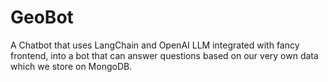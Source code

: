 # GeoBot
A Chatbot that uses LangChain and OpenAI LLM integrated with fancy frontend, into a bot that can answer questions based on our very own data which we store on MongoDB.
